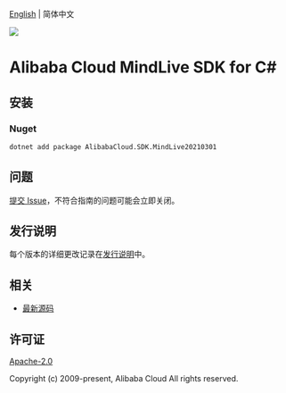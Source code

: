 [English](README.md) | 简体中文

![](https://aliyunsdk-pages.alicdn.com/icons/AlibabaCloud.svg)

# Alibaba Cloud MindLive SDK for C#

## 安装

### Nuget

```bash
dotnet add package AlibabaCloud.SDK.MindLive20210301
```

## 问题

[提交 Issue](https://github.com/aliyun/alibabacloud-csharp-sdk/issues/new)，不符合指南的问题可能会立即关闭。

## 发行说明

每个版本的详细更改记录在[发行说明](./ChangeLog.md)中。

## 相关

* [最新源码](https://github.com/aliyun/alibabacloud-csharp-sdk/)

## 许可证

[Apache-2.0](http://www.apache.org/licenses/LICENSE-2.0)

Copyright (c) 2009-present, Alibaba Cloud All rights reserved.
